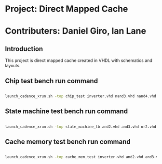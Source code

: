 # Project: Direct Mapped Cache
# Contributers: Daniel Giro, Ian Lane
## Introduction
This project is direct mapped cache created in VHDL with schematics and layouts.

## Chip test bench run command                                  
```bash

launch_cadence_xrun.sh -top chip_test inverter.vhd nand3.vhd nand4.vhd and2.vhd and3.vhd nor2.vhd or2.vhd or3.vhd or7.vhd xor2.vhd tx.vhd mux2to1.vhd mux2.vhd mux8.vhd Dlatch.vhd dff.vhd counter.vhd counter_1_bit.vhd counter_2_bit.vhd decoder_2_4.vhd cache_cell.vhd reg.vhd cache_block.vhd cache_mem.vhd current_state.vhd next_state.vhd tag_comparator.vhd state_machine.vhd chip.vhd chip_test.vhd -gui -access rwc

```
## State machine test bench run command
```bash

launch_cadence_xrun.sh -top state_machine_tb and2.vhd and3.vhd or2.vhd or7.vhd inverter.vhd nand3.vhd nand4.vhd dff.vhd dff_p.vhd mux2to1.vhd decoder_2_4.vhd counter.vhd counter_1_bit.vhd counter_2_bit.vhd next_state.vhd current_state.vhd state_machine.vhd state_machine_tb.vhd -gui -access rwc

```

## Cache memory test bench run command
```bash

launch_cadence_xrun.sh -top cache_mem_test inverter.vhd and2.vhd and3.vhd or2.vhd dff.vhd Dlatch.vhd tx.vhd decoder_2_4.vhd cache_cell.vhd reg.vhd cache_block.vhd cache_mem.vhd cache_mem_test.vhd -gui -access rwc

```
